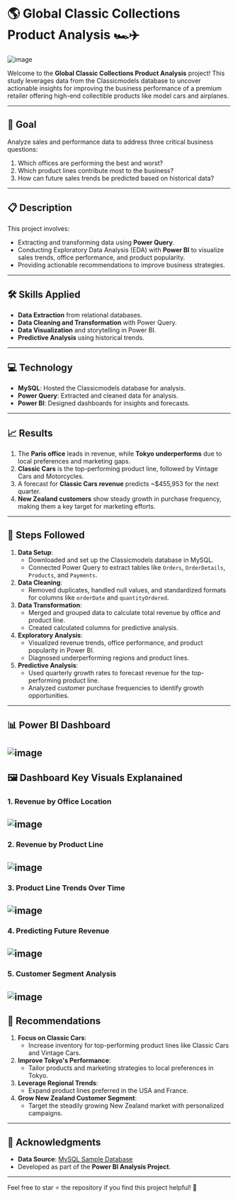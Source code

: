 # 🌎 **Global Classic Collections Product Analysis** 🏎️✈️
![image](https://github.com/user-attachments/assets/cba2e949-9ee8-46e4-882a-64dec080057b)


 Welcome to the **Global Classic Collections Product Analysis** project! This study leverages data from the Classicmodels database to uncover actionable insights for improving the business performance of a premium retailer offering high-end collectible products like model cars and airplanes.

---
## 🎯 **Goal**
Analyze sales and performance data to address three critical business questions:
1. Which offices are performing the best and worst?
2. Which product lines contribute most to the business?
3. How can future sales trends be predicted based on historical data?

---
## 📋 **Description**
This project involves:
- Extracting and transforming data using **Power Query**.
- Conducting Exploratory Data Analysis (EDA) with **Power BI** to visualize sales trends, office performance, and product popularity.
- Providing actionable recommendations to improve business strategies.

---
## 🛠️ **Skills Applied**
- **Data Extraction** from relational databases.
- **Data Cleaning and Transformation** with Power Query.
- **Data Visualization** and storytelling in Power BI.
- **Predictive Analysis** using historical trends.

---
## 💻 **Technology**
- **MySQL**: Hosted the Classicmodels database for analysis.
- **Power Query**: Extracted and cleaned data for analysis.
- **Power BI**: Designed dashboards for insights and forecasts.

---
## 📈 **Results**
1. The **Paris office** leads in revenue, while **Tokyo underperforms** due to local preferences and marketing gaps.
2. **Classic Cars** is the top-performing product line, followed by Vintage Cars and Motorcycles.
3. A forecast for **Classic Cars revenue** predicts ~$455,953 for the next quarter.
4. **New Zealand customers** show steady growth in purchase frequency, making them a key target for marketing efforts.

---
## 🧩 **Steps Followed**
1. **Data Setup**:
   - Downloaded and set up the Classicmodels database in MySQL.
   - Connected Power Query to extract tables like `Orders`, `OrderDetails`, `Products`, and `Payments`.
2. **Data Cleaning**:
   - Removed duplicates, handled null values, and standardized formats for columns like `orderDate` and `quantityOrdered`.
3. **Data Transformation**:
   - Merged and grouped data to calculate total revenue by office and product line.
   - Created calculated columns for predictive analysis.
4. **Exploratory Analysis**:
   - Visualized revenue trends, office performance, and product popularity in Power BI.
   - Diagnosed underperforming regions and product lines.
5. **Predictive Analysis**:
   - Used quarterly growth rates to forecast revenue for the top-performing product line.
   - Analyzed customer purchase frequencies to identify growth opportunities.
---
## 📊 **Power BI Dashboard**
![image](https://github.com/user-attachments/assets/46f9a1ce-105b-4978-b2c7-fbb8bba36e1f)
---
## 🖼️ **Dashboard Key Visuals Explanained**
### **1. Revenue by Office Location**
![image](https://github.com/user-attachments/assets/fc95d8bd-67bc-4c4e-b00d-f441feae7830) 
---
### **2. Revenue by Product Line**
![image](https://github.com/user-attachments/assets/6aae2c2b-cfa2-4aaa-9064-6ab5845583e5)
---
### **3. Product Line Trends Over Time**
![image](https://github.com/user-attachments/assets/e19d991f-c39c-40c0-a058-c3f47906f11e)
---
### **4. Predicting Future Revenue**
![image](https://github.com/user-attachments/assets/bb9bd3d4-895d-48b0-8d7f-7e8d75d69de4)
---
### **5. Customer Segment Analysis**
![image](https://github.com/user-attachments/assets/edc91de3-1f69-455e-bc9f-e6c763da59cb)
---
## 📌 **Recommendations**
1. **Focus on Classic Cars**:
   - Increase inventory for top-performing product lines like Classic Cars and Vintage Cars.
2. **Improve Tokyo's Performance**:
   - Tailor products and marketing strategies to local preferences in Tokyo.
3. **Leverage Regional Trends**:
   - Expand product lines preferred in the USA and France.
4. **Grow New Zealand Customer Segment**:
   - Target the steadily growing New Zealand market with personalized campaigns.
---
## 🤝 **Acknowledgments**
- **Data Source**: [MySQL Sample Database](https://www.mysqltutorial.org/getting-started-with-mysql/mysql-sample-database/)
- Developed as part of the **Power BI Analysis Project**.

---
Feel free to star ⭐ the repository if you find this project helpful! 🚀
